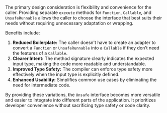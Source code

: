 The primary design consideration is flexibility and convenience for the caller. Providing separate `execute` methods for `Function`, `Callable`, and `UnsafeRunnable` allows the caller to choose the interface that best suits their needs without requiring unnecessary adaptation or wrapping.

Benefits include:

1. **Reduced Boilerplate:** The caller doesn't have to create an adapter to convert a `Function` or `UnsafeRunnable` into a `Callable` if they don’t need the features of a `Callable`.
2. **Clearer Intent:** The method signature clearly indicates the expected input type, making the code more readable and understandable.
3. **Improved Type Safety:** The compiler can enforce type safety more effectively when the input type is explicitly defined.
4. **Enhanced Usability:** Simplifies common use cases by eliminating the need for intermediate code.

By providing these variations, the `Unsafe` interface becomes more versatile and easier to integrate into different parts of the application. It prioritizes developer convenience without sacrificing type safety or code clarity.
